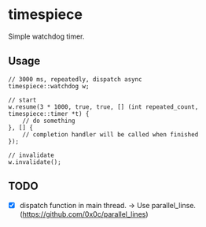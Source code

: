 # timespiece

Simple watchdog timer.

## Usage
```
// 3000 ms, repeatedly, dispatch async
timespiece::watchdog w;

// start
w.resume(3 * 1000, true, true, [] (int repeated_count, timespiece::timer *t) {
	// do something
}, [] {
	// completion handler will be called when finished
});

// invalidate
w.invalidate();
```

## TODO
- [x] dispatch function in main thread. → Use parallel_linse.(https://github.com/0x0c/parallel_lines)
